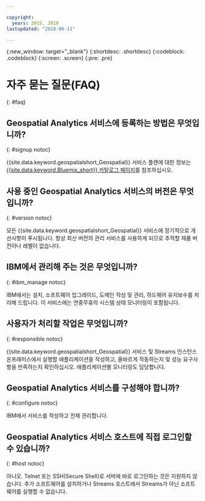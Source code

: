 ```yaml
---

copyright:
  years: 2015, 2018
lastupdated: "2018-06-11"

---
```


<!-- Attribute definitions -->
{:new_window: target="_blank"}
{:shortdesc: .shortdesc}
{:codeblock: .codeblock}
{:screen: .screen}
{:pre: .pre}

# 자주 묻는 질문(FAQ)
{: #faq}

## Geospatial Analytics 서비스에 등록하는 방법은 무엇입니까?
{: #signup notoc}

{{site.data.keyword.geospatialshort_Geospatial}} 서비스 플랜에 대한 정보는 [{{site.data.keyword.Bluemix_short}} 카탈로그 페이지](https://console.ng.bluemix.net/catalog/services/geospatial-analytics)를 참조하십시오.

## 사용 중인 Geospatial Analytics 서비스의 버전은 무엇입니까?
{: #version notoc}

모든 {{site.data.keyword.geospatialshort_Geospatial}} 서비스에 정기적으로 개선사항이 푸시됩니다. 항상 최신 버전의 관리 서비스를 사용하게 되므로 추적할 제품 버전이나 레벨이 없습니다.

## IBM에서 관리해 주는 것은 무엇입니까?
{: #ibm_manage notoc}

IBM에서는 설치, 소프트웨어 업그레이드, 도메인 작성 및 관리, 하드웨어 유지보수를 처리해 드립니다. 이 서비스에는 연중무휴의 시스템 상태 모니터링이 포함됩니다.


## 사용자가 처리할 작업은 무엇입니까?
{: #responsible notoc}

{{site.data.keyword.geospatialshort_Geospatial}} 서비스 및 Streams 인스턴스 온프레미스에서 실행할 애플리케이션을 작성하고, 올바르게 작동하는지 및 성능 요구사항을 만족하는지 확인하십시오. 애플리케이션별 모니터링도 담당합니다.


## Geospatial Analytics 서비스를 구성해야 합니까?
{: #configure notoc}

IBM에서 서비스를 작성하고 전체 관리합니다.

## Geospatial Analytics 서비스 호스트에 직접 로그인할 수 있습니까?
{: #host notoc}

아니오. Telnet 또는 SSH(Secure Shell)로 서버에 바로 로그인하는 것은 지원하지 않습니다. 추가 소프트웨어를 설치하거나 Streams 호스트에서 Streams가 아닌 소프트웨어를 실행할 수 없습니다.
